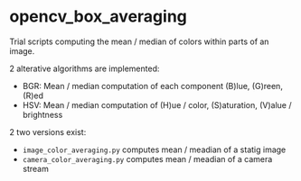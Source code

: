 # opencv_box_averaging
Trial scripts computing the mean / median of colors within parts of an image.

2 alterative algorithms are implemented:
- BGR: Mean / median computation of each component (B)lue, (G)reen, (R)ed
- HSV: Mean / median computation of (H)ue / color, (S)aturation, (V)alue / brightness

2 two versions exist:
- `image_color_averaging.py` computes mean / meadian of a statig image
- `camera_color_averaging.py` computes mean / meadian of a camera stream
